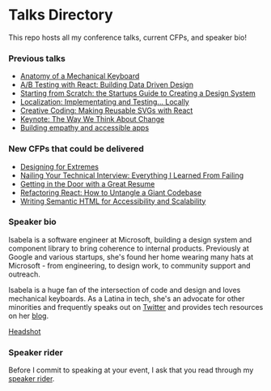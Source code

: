 # Talks Directory

This repo hosts all my conference talks, current CFPs, and speaker bio!

### Previous talks

- [Anatomy of a Mechanical Keyboard](https://github.com/isabelacmor/talks/blob/master/anatomy-of-a-mechanical-keyboard.md)
- [A/B Testing with React: Building Data Driven Design](https://github.com/isabelacmor/talks/blob/master/ab-testing-in-react.md)
- [Starting from Scratch: the Startups Guide to Creating a Design System](https://github.com/isabelacmor/talks/blob/master/startups-guide-to-creating-a-design-system.md)
- [Localization: Implementating and Testing... Locally](https://github.com/isabelacmor/talks/blob/master/localization-implementation-and-testing.md)
- [Creative Coding: Making Reusable SVGs with React](https://github.com/isabelacmor/talks/blob/master/making-reusable-svgs-with-react.md)
- [Keynote: The Way We Think About Change](https://github.com/isabelacmor/talks/blob/master/the-way-we-think-about-change.md)
- [Building empathy and accessible apps](https://github.com/isabelacmor/talks/blob/master/building-empathy-and-accessible-apps.md)

### New CFPs that could be delivered

- [Designing for Extremes](https://github.com/isabelacmor/talks/blob/master/designing-for-extremes.md)
- [Nailing Your Technical Interview: Everything I Learned From Failing](https://github.com/isabelacmor/talks/blob/master/nailing-your-technical-interview.md)
- [Getting in the Door with a Great Resume](https://github.com/isabelacmor/talks/blob/master/getting-in-the-door-with-a-great-resume.md)
- [Refactoring React: How to Untangle a Giant Codebase](https://github.com/isabelacmor/talks/blob/master/refactoring-react-how-to-untangle-a-giant-codebase.md)
- [Writing Semantic HTML for Accessibility and Scalability](https://github.com/isabelacmor/talks/blob/master/semantic-html.md)

### Speaker bio

Isabela is a software engineer at Microsoft, building a design system and component library to bring coherence to internal products. Previously at Google and various startups, she's found her home wearing many hats at Microsoft - from engineering, to design work, to community support and outreach. 

Isabela is a huge fan of the intersection of code and design and loves mechanical keyboards. As a Latina in tech, she's an advocate for other minorities and frequently speaks out on [Twitter](https://twitter.com/isabelacmor) and provides tech resources on her [blog](https://isabela.dev).

[Headshot](https://www.isabela.dev/static/me-7215822689f09f222a249a8079e50683.jpeg)

### Speaker rider

Before I commit to speaking at your event, I ask that you read through my [speaker rider](https://github.com/isabelacmor/talks/blob/master/speaker_rider.md).
